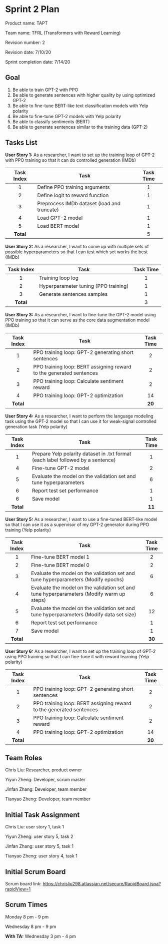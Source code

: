 # Sprint 2 Plan

Product name: TAPT

Team name: TFRL (Transformers with Reward Learning)

Revision number: 2

Revision date: 7/10/20

Sprint completion date: 7/14/20

## Goal

1. Be able to train GPT-2 with PPO
2. Be able to generate sentences with higher quality by using optimized GPT-2
3. Be able to fine-tune BERT-like text classification models with Yelp polarity
4. Be able to fine-tune GPT-2 models with Yelp polarity
5. Be able to classify sentiments (BERT)
6. Be able to generate sentences similar to the training data (GPT-2)

## Tasks List

**User Story 1:** As a researcher, I want to set up the training loop of GPT-2 with PPO training so that it can do controlled generation (IMDb)

| Task Index | Task                                        | Task Time |
| :--------: | ------------------------------------------- | :-------: |
|     1      | Define PPO training arguments               |     1     |
|     2      | Define logit to reward function             |     1     |
|     3      | Preprocess IMDb dataset (load and truncate) |     1     |
|     4      | Load GPT-2 model                            |     1     |
|     5      | Load BERT model                             |     1     |
| **Total**  |                                             |     5     |

**User Story 2:** As a researcher, I want to come up with multiple sets of possible hyperparameters so that I can test which set works the best (IMDb)

| Task Index | Task                                 | Task Time |
| :--------: | ------------------------------------ | :-------: |
|     1      | Training loop log                    |     1     |
|     2      | Hyperparameter tuning (PPO training) |     1     |
|     3      | Generate sentences samples           |     1     |
| **Total**  |                                      |     3     |

**User Story 3:** As a researcher, I want to fine-tune the GPT-2 model using PPO training so that it can serve as the core data augmentation model (IMDb)

| Task Index | Task                                                         | Task Time |
| :--------: | ------------------------------------------------------------ | :-------: |
|     1      | PPO training loop: GPT-2 generating short sentences          |     2     |
|     2      | PPO training loop: BERT assigning reward to the generated sentences |     2     |
|     3      | PPO training loop: Calculate sentiment reward                |     2     |
|     4      | PPO training loop: GPT-2 optimization                        |    14     |
| **Total**  |                                                              |  **20**   |

**User Story 4:** As a researcher, I want to perform the language modeling task using the GPT-2 model so that I can use it for weak-signal controlled generation task (Yelp polarity)

| Task Index | Task                                                         | Task Time |
| :--------: | ------------------------------------------------------------ | :-------: |
|     1      | Prepare Yelp polarity dataset in .txt format (each label followed by a sentence) |     1     |
|     4      | Fine-tune GPT-2 model                                        |     2     |
|     5      | Evaluate the model on the validation set and tune hyperparameters |     6     |
|     6      | Report test set performance                                  |     1     |
|     6      | Save model                                                   |     1     |
| **Total**  |                                                              |  **11**   |

**User Story 5:** As a researcher, I want to use a fine-tuned BERT-like model so that I can use it as a supervisor of my GPT-2 generator during PPO training (Yelp polarity)

| Task Index | Task                                                         | Task Time |
| :--------: | ------------------------------------------------------------ | :-------: |
|     1      | Fine-tune BERT model 1                                       |     2     |
|     2      | Fine-tune BERT model 0                                       |     2     |
|     3      | Evaluate the model on the validation set and tune hyperparameters (Modify epochs) |     6     |
|     4      | Evaluate the model on the validation set and tune hyperparameters (Modify warm up steps) |     6     |
|     5      | Evaluate the model on the validation set and tune hyperparameters (Modify data set size) |    12     |
|     6      | Report test set performance                                  |     1     |
|     7      | Save model                                                   |     1     |
| **Total**  |                                                              |  **30**   |

**User Story 6:** As a researcher, I want to set up the training loop of GPT-2 using PPO training so that I can fine-tune it with reward learning (Yelp polarity)

| Task Index | Task                                                         | Task Time |
| :--------: | ------------------------------------------------------------ | :-------: |
|     1      | PPO training loop: GPT-2 generating short sentences          |     2     |
|     2      | PPO training loop: BERT assigning reward to the generated sentences |     2     |
|     3      | PPO training loop: Calculate sentiment reward                |     2     |
|     4      | PPO training loop: GPT-2 optimization                        |    14     |
| **Total**  |                                                              |  **20**   |



## Team Roles

Chris Liu: Researcher, product owner

Yiyun Zheng: Developer, scrum master

Jinfan Zhang: Developer, team member

Tianyao Zheng: Developer, team member

## Initial Task Assignment

Chris Liu: user story 1, task 1

Yiyun Zheng: user story 5, task 2

Jinfan Zhang: user story 5, task 1

Tianyao Zheng: user story 4, task 1

## Initial Scrum Board

Scrum board link: https://chrisliu298.atlassian.net/secure/RapidBoard.jspa?rapidView=1

## Scrum Times

Monday 8 pm - 9 pm

Wednesday 8 pm - 9 pm

**With TA:**  Wednesday 3 pm - 4 pm

